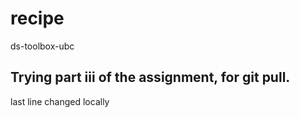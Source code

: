 # recipe
ds-toolbox-ubc


## Trying part iii of the assignment, for git pull.
last line changed locally